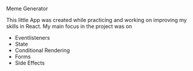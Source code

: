 Meme Generator

This little App was created while practicing and working on improving my skills in React.
My main focus in the project was on

<ul>  
  <li>Eventlisteners</li>
  <li>State</li>
  <li>Conditional Rendering</li>
  <li>Forms</li>
  <li>Side Effects</li> 
</ul>
